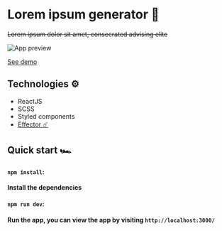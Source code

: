 # Lorem ipsum generator 🐠

~~Lorem ipsum dolor sit amet, consecrated advising elite~~

![App preview](https://i.imgur.com/keKO8hw.gif)

[See demo](https://loripsum-generator.vercel.app)

## Technologies ⚙️

- ReactJS
- SCSS
- Styled components
- [Effector ☄️](https://effector.dev)

## Quick start 🏎️

#### `npm install`:

**Install the dependencies**

#### `npm run dev`:

**Run the app, you can view the app by visiting `http://localhost:3000/`**
